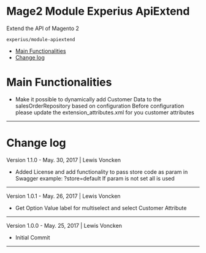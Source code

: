 Mage2 Module Experius ApiExtend
====================

Extend the API of Magento 2

   ``experius/module-apiextend``
   
 - [Main Functionalities](#markdown-header-main-functionalities)
 - [Change log](#markdown-header-change-log)

# Main Functionalities

 - Make it possible to dynamically add Customer Data to the salesOrderRepository based on configuration
   Before configuration please update the extension_attributes.xml for you customer attributes

 
 ---

# Change log

Version 1.1.0 - May. 30, 2017 | Lewis Voncken

 * Added License and add functionality to pass store code as param in Swagger
	example: ?store=default
   If param is not set all is used

---


Version 1.0.1 - May. 26, 2017 | Lewis Voncken

 * Get Option Value label for multiselect and select Customer Attribute

---

Version 1.0.0 - May. 25, 2017 | Lewis Voncken

 * Initial Commit

---
